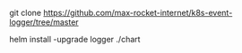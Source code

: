 git clone https://github.com/max-rocket-internet/k8s-event-logger/tree/master

helm install -upgrade logger ./chart
